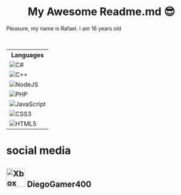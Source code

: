 <h1 align="center"> My Awesome Readme.md 😎 </h1>
<p>Pleasure, my name is Rafael. I am 16 years old</p>
<br/>
<table>
<tr>
<th>Languages</th>
</tr>
<tr>
<td><img alt="C#" src="https://img.shields.io/badge/c%23%20-%23239120.svg?&style=for-the-badge&logo=c-sharp&logoColor=white"/></td>
</tr>
<tr>
<td><img alt="C++" src="https://img.shields.io/badge/c++%20-%2300599C.svg?&style=for-the-badge&logo=c%2B%2B&ogoColor=white"/></td>
</tr>
<tr>
<td><img alt="NodeJS" src="https://img.shields.io/badge/node.js%20-%2343853D.svg?&style=for-the-badge&logo=node.js&logoColor=white"/></td>
</tr>
<tr>
<td><img alt="PHP" src="https://img.shields.io/badge/php-%23777BB4.svg?&style=for-the-badge&logo=php&logoColor=white"/></td>
</tr>
<tr>
<td><img alt="JavaScript" src="https://img.shields.io/badge/javascript%20-%23323330.svg?&style=for-the-badge&logo=javascript&logoColor=%23F7DF1E"/></td>
</tr>
<tr>
<td><img alt="CSS3" src="https://img.shields.io/badge/css3%20-%231572B6.svg?&style=for-the-badge&logo=css3&logoColor=white"/></td>
</tr>
<tr>
<td><img alt="HTML5" src="https://img.shields.io/badge/html5%20-%23E34F26.svg?&style=for-the-badge&logo=html5&logoColor=white"/></td>
</tr>
</table>

# social media

<h2><img alt="Xbox" src="https://img.shields.io/badge/xbox%20-%23107C10.svg?&style=for-the-badge&logo=xbox&logoColor=white" width="50px"/> DiegoGamer400</h2>

